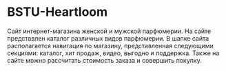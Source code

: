 
  # BSTU-Heartloom

  Сайт интернет-магазина женской и мужской парфюмерии. На сайте представлен каталог различных видов парфюмерии. В шапке сайта располагается навигация по магазину, представленная следующими секциями: каталог, хит продаж, видео, выгодно и поддержка. Также на сайте можно рассчитать стоимость заказа и совершить покупку.
  
